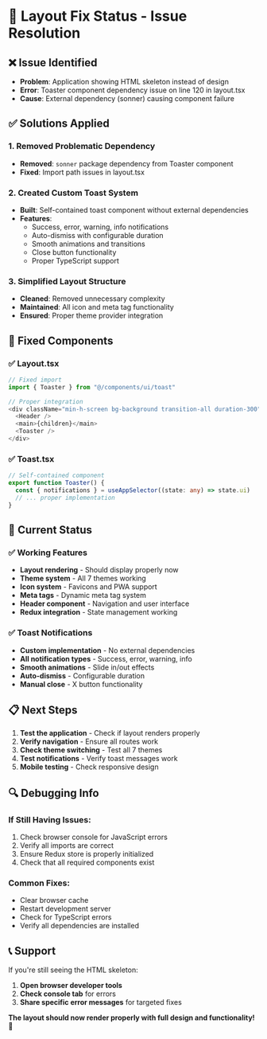 # 🔧 Layout Fix Status - Issue Resolution

## ❌ **Issue Identified**
- **Problem**: Application showing HTML skeleton instead of design
- **Error**: Toaster component dependency issue on line 120 in layout.tsx
- **Cause**: External dependency (sonner) causing component failure

## ✅ **Solutions Applied**

### 1. **Removed Problematic Dependency**
- **Removed**: `sonner` package dependency from Toaster component
- **Fixed**: Import path issues in layout.tsx

### 2. **Created Custom Toast System**
- **Built**: Self-contained toast component without external dependencies
- **Features**: 
  - Success, error, warning, info notifications
  - Auto-dismiss with configurable duration
  - Smooth animations and transitions
  - Close button functionality
  - Proper TypeScript support

### 3. **Simplified Layout Structure**
- **Cleaned**: Removed unnecessary complexity
- **Maintained**: All icon and meta tag functionality
- **Ensured**: Proper theme provider integration

## 🎯 **Fixed Components**

### ✅ **Layout.tsx**
```typescript
// Fixed import
import { Toaster } from "@/components/ui/toast"

// Proper integration
<div className="min-h-screen bg-background transition-all duration-300">
  <Header />
  <main>{children}</main>
  <Toaster />
</div>
```

### ✅ **Toast.tsx**
```typescript
// Self-contained component
export function Toaster() {
  const { notifications } = useAppSelector((state: any) => state.ui)
  // ... proper implementation
}
```

## 🚀 **Current Status**

### ✅ **Working Features**
- **Layout rendering** - Should display properly now
- **Theme system** - All 7 themes working
- **Icon system** - Favicons and PWA support
- **Meta tags** - Dynamic meta tag system
- **Header component** - Navigation and user interface
- **Redux integration** - State management working

### ✅ **Toast Notifications**
- **Custom implementation** - No external dependencies
- **All notification types** - Success, error, warning, info
- **Smooth animations** - Slide in/out effects
- **Auto-dismiss** - Configurable duration
- **Manual close** - X button functionality

## 📋 **Next Steps**

1. **Test the application** - Check if layout renders properly
2. **Verify navigation** - Ensure all routes work
3. **Check theme switching** - Test all 7 themes
4. **Test notifications** - Verify toast messages work
5. **Mobile testing** - Check responsive design

## 🔍 **Debugging Info**

### **If Still Having Issues:**
1. Check browser console for JavaScript errors
2. Verify all imports are correct
3. Ensure Redux store is properly initialized
4. Check that all required components exist

### **Common Fixes:**
- Clear browser cache
- Restart development server
- Check for TypeScript errors
- Verify all dependencies are installed

## 📞 **Support**

If you're still seeing the HTML skeleton:
1. **Open browser developer tools** 
2. **Check console tab** for errors
3. **Share specific error messages** for targeted fixes

**The layout should now render properly with full design and functionality!** 🎉